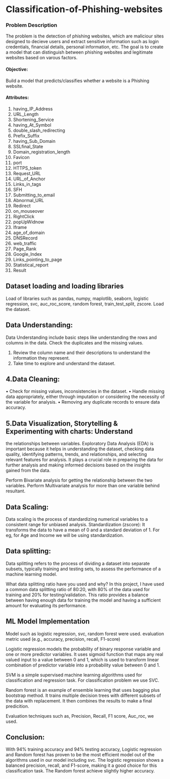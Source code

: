 # Classification-of-Phishing-websites
### Problem Description
The problem is the detection of phishing websites, which are maliciour sites designed to decieve users and extract sensitive information such as login credentials, financial details, personal information, etc. The goal is to create a model that can distinguish between phishing websites and legitimate websites based on varous factors.
#### Objective:
Build a model that predicts/classifies whether a website is a Phishing website.
#### Attributes:
1) having_IP_Address
2) URL_Length
3) Shortening_Service
4) having_At_Symbol
5) double_slash_redirecting
6) Prefix_Suffix
7) having_Sub_Domain
8) SSLfinal_State
9) Domain_registration_length
10) Favicon
11) port
12) HTTPS_token
13) Request_URL
14) URL_of_Anchor
15) Links_in_tags
16) SFH
17) Submitting_to_email
18) Abnormal_URL
19) Redirect
20) on_mouseover
21) RightClick
22) popUpWidnow
23) Iframe
24) age_of_domain
25) DNSRecord
25) web_traffic
27) Page_Rank
28) Google_Index
29) Links_pointing_to_page
30) Statistical_report
31) Result

## Dataset loading and loading libraries
Load of libraries such as pandas, numpy, maplotlib, seaborn, logistic regression, svc, auc_roc_score, random forest, train_test_split, zscore.
Load the dataset.

## Data Understanding:
Data Understanding include basic steps like understanding the rows and columns in the data. Check
the duplicates and the missing values.

1) Review the column name and their descriptions to understand the information they
represent.
2) Take time to explore and understand the dataset.

## 4.Data Cleaning:

• Check for missing values, inconsistencies in the dataset.
• Handle missing data appropriately, either through imputation or considering the
necessity of the variable for analysis.
• Removing any duplicate records to ensure data accuracy.

## 5.Data Visualization, Storytelling & Experimenting with charts: Understand
the relationships between variables.
Exploratory Data Analysis (EDA) is important because it helps in understanding the dataset,
checking data quality, identifying patterns, trends, and relationships, and selecting relevant
features for analysis. It plays a crucial role in preparing the data for further analysis and
making informed decisions based on the insights gained from the data.

Perform Bivariate analysis for getting the relationship between the two variables.
Perform Multivariate analysis for more than one variable behind resultant.

## Data Scaling:
Data scaling is the process of standardizing numerical variables to a consistent range for unbiased
analysis.
Standardization (zscore): It transforms the data to have a mean of 0 and a standard
deviation of 1. For eg, for Age and Income we will be using standardization.

## Data splitting:
Data splitting refers to the process of dividing a dataset into separate subsets, typically training and
testing sets, to assess the performance of a machine learning model.

What data splitting ratio have you used and why?
In this project, I have used a common data splitting ratio of 80:20, with 80% of the data used for
training and 20% for testing/validation. This ratio provides a balance between having enough data
for training the model and having a sufficient amount for evaluating its performance.

## ML Model Implementation
Model such as logistic regression, svc, random forest were used. evaluation metric used (e.g., accuracy, precision, recall, F1-score) 

Logistic regression models the probability of binary response variable and one or more predictor variables. It uses sigmoid function that maps any real valued input to a value between 0 and 1, which is used to transform linear combination of predictor variable into a probability value between 0 and 1.

SVM is a simple supervised machine learning algorithms used for classification and regression task. For classification problem we use SVC. 

Random forest is an example of ensemble learning that uses bagging plus bootstrap method. It trains multiple decision trees with different subsets of the data with replacement. It then combines the results to make a final predicition.

Evaluation techniques such as, Precision, Recall, F1 score, Auc_roc, we used.

## Conclusion:
With 94% training accuracy and 94% testing accuracy, Logistic regression and Random forest has proven to be the most efficient model out of the algorithms used in our model including svc. The logistic regression shows a balanced precision, recall, and F1-score, making it a good choice for this classification task. The Random forest achieve slightly higher accuracy.

